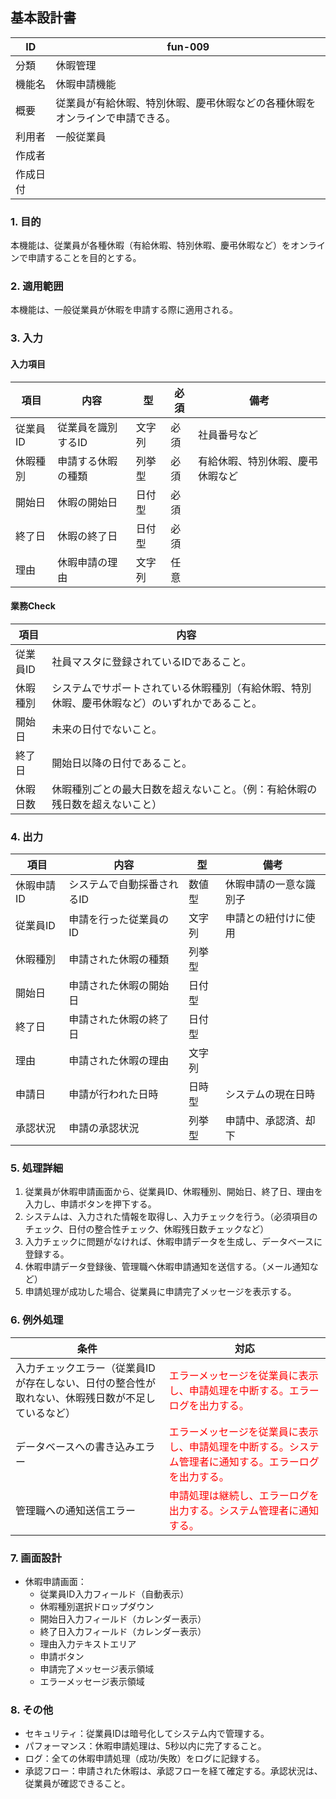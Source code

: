 ## 基本設計書

| ID      | fun-009                      |
| ------- | ---------------------------- |
| 分類    | 休暇管理                     |
| 機能名  | 休暇申請機能                   |
| 概要    | 従業員が有給休暇、特別休暇、慶弔休暇などの各種休暇をオンラインで申請できる。 |
| 利用者  | 一般従業員                   |
| 作成者  |                               |
| 作成日付 |                               |

### 1. 目的

本機能は、従業員が各種休暇（有給休暇、特別休暇、慶弔休暇など）をオンラインで申請することを目的とする。

### 2. 適用範囲

本機能は、一般従業員が休暇を申請する際に適用される。

### 3. 入力

#### 入力項目

| 項目       | 内容                  | 型       | 必須   | 備考                                                                                       |
| ---------- | --------------------- | -------- | ------ | ------------------------------------------------------------------------------------------ |
| 従業員ID   | 従業員を識別するID     | 文字列   | 必須   | 社員番号など                                                                               |
| 休暇種別   | 申請する休暇の種類     | 列挙型   | 必須   | 有給休暇、特別休暇、慶弔休暇など                                                               |
| 開始日     | 休暇の開始日           | 日付型   | 必須   |                                                                                            |
| 終了日     | 休暇の終了日           | 日付型   | 必須   |                                                                                            |
| 理由       | 休暇申請の理由         | 文字列   | 任意   |                                                                                            |

#### 業務Check

| 項目       | 内容                                                                                   |
| ---------- | ------------------------------------------------------------------------------------ |
| 従業員ID   | 社員マスタに登録されているIDであること。                                                              |
| 休暇種別   | システムでサポートされている休暇種別（有給休暇、特別休暇、慶弔休暇など）のいずれかであること。                               |
| 開始日     | 未来の日付でないこと。                                                            |
| 終了日     | 開始日以降の日付であること。                                                            |
| 休暇日数   | 休暇種別ごとの最大日数を超えないこと。（例：有給休暇の残日数を超えないこと）                               |

### 4. 出力

| 項目       | 内容                     | 型       | 備考                               |
| ---------- | ------------------------ | -------- | ---------------------------------- |
| 休暇申請ID | システムで自動採番されるID | 数値型   | 休暇申請の一意な識別子             |
| 従業員ID   | 申請を行った従業員のID    | 文字列   | 申請との紐付けに使用                 |
| 休暇種別   | 申請された休暇の種類       | 列挙型   |                                    |
| 開始日     | 申請された休暇の開始日     | 日付型   |                                    |
| 終了日     | 申請された休暇の終了日     | 日付型   |                                    |
| 理由       | 申請された休暇の理由       | 文字列   |                                    |
| 申請日     | 申請が行われた日時       | 日時型   | システムの現在日時                   |
| 承認状況   | 申請の承認状況           | 列挙型   | 申請中、承認済、却下                 |

### 5. 処理詳細

1.  従業員が休暇申請画面から、従業員ID、休暇種別、開始日、終了日、理由を入力し、申請ボタンを押下する。
2.  システムは、入力された情報を取得し、入力チェックを行う。（必須項目のチェック、日付の整合性チェック、休暇残日数チェックなど）
3.  入力チェックに問題がなければ、休暇申請データを生成し、データベースに登録する。
4.  休暇申請データ登録後、管理職へ休暇申請通知を送信する。（メール通知など）
5.  申請処理が成功した場合、従業員に申請完了メッセージを表示する。

### 6. 例外処理

| 条件                                                                    | 対応                                                                                                                       |
| ----------------------------------------------------------------------- | -------------------------------------------------------------------------------------------------------------------------- |
| 入力チェックエラー（従業員IDが存在しない、日付の整合性が取れない、休暇残日数が不足しているなど） | <span style="color:red;">エラーメッセージを従業員に表示し、申請処理を中断する。エラーログを出力する。</span>                                         |
| データベースへの書き込みエラー                                                        | <span style="color:red;">エラーメッセージを従業員に表示し、申請処理を中断する。システム管理者に通知する。エラーログを出力する。</span>                         |
| 管理職への通知送信エラー                                                          | <span style="color:red;">申請処理は継続し、エラーログを出力する。システム管理者に通知する。</span>                                                                 |

### 7. 画面設計

*   休暇申請画面：
    *   従業員ID入力フィールド（自動表示）
    *   休暇種別選択ドロップダウン
    *   開始日入力フィールド（カレンダー表示）
    *   終了日入力フィールド（カレンダー表示）
    *   理由入力テキストエリア
    *   申請ボタン
    *   申請完了メッセージ表示領域
    *   エラーメッセージ表示領域

### 8. その他

*   セキュリティ：従業員IDは暗号化してシステム内で管理する。
*   パフォーマンス：休暇申請処理は、5秒以内に完了すること。
*   ログ：全ての休暇申請処理（成功/失敗）をログに記録する。
*   承認フロー：申請された休暇は、承認フローを経て確定する。承認状況は、従業員が確認できること。
